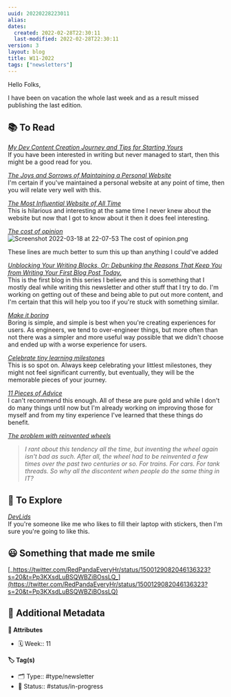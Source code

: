 ```yaml
---
uuid: 20220228223011
alias:
dates:
  created: 2022-02-28T22:30:11
  last-modified: 2022-02-28T22:30:11
version: 3
layout: blog
title: W11-2022
tags: ["newsletters"]
---
```


Hello Folks,

I have been on vacation the whole last week and as a result missed publishing the last edition.

## **📚 To Read**

[_My Dev Content Creation Journey and Tips for Starting Yours_](https://thinkdobecreate.com/articles/dev-content-creation-journey/)  
If you have been interested in writing but never managed to start, then this might be a good read for you.

[_The Joys and Sorrows of Maintaining a Personal Website_](https://cheapskatesguide.org/articles/joys-and-sorrows.html)  
I'm certain if you've maintained a personal website at any point of time, then you will relate very well with this.

[_The Most Influential Website of All Time_](https://thehistoryoftheweb.com/postscript/the-most-influential-website-of-all-time/)  
This is hilarious and interesting at the same time I never knew about the website but now that I got to know about it then it does feel interesting.

[_The cost of opinion_](https://glazkov.com/2022/02/23/the-cost-of-opinion/)  
![Screenshot 2022-03-18 at 22-07-53 The cost of opinion.png](https://buttondown.s3.amazonaws.com/images/00a74e3b-9a52-41e1-838c-5f7ecebad8ef.png)

These lines are much better to sum this up than anything I could've added

[_Unblocking Your Writing Blocks, Or: Debunking the Reasons That Keep You from Writing Your First Blog Post Today._](https://matthiasott.com/notes/unblocking-your-writing-blocks-01)  
This is the first blog in this series I believe and this is something that I mostly deal while writing this newsletter and other stuff that I try to do. I'm working on getting out of these and being able to put out more content, and I'm certain that this will help you too if you're stuck with something similar.

[_Make it boring_](https://jlwagner.net/blog/make-it-boring/)  
Boring is simple, and simple is best when you're creating experiences for users. As engineers, we tend to over-engineer things, but more often than not there was a simpler and more useful way possible that we didn't choose and ended up with a worse experience for users.

[_Celebrate tiny learning milestones_](https://jvns.ca/blog/2022/03/13/celebrate-tiny-learning-milestones/)  
This is so spot on. Always keep celebrating your littlest milestones, they might not feel significant currently, but eventually, they will be the memorable pieces of your journey.

[_11 Pieces of Advice_](https://ruk.ca/advice)  
I can't recommend this enough. All of these are pure gold and while I don't do many things until now but I'm already working on improving those for myself and from my tiny experience I've learned that these things do benefit.

[_The problem with reinvented wheels_](https://felix.plesoianu.ro/blog/reinvented-wheels.html)

> _I rant about this tendency all the time, but inventing the wheel again isn't bad as such. After all, the wheel had to be reinvented a few times over the past two centuries or so. For trains. For cars. For tank threads. So why all the discontent when people do the same thing in IT?_

## **🔭 To Explore**

[_DevLids_](https://devlids.com/)  
If you're someone like me who likes to fill their laptop with stickers, then I'm sure you're going to like this.

## **😃 Something that made me smile**

[_https://twitter.com/RedPandaEveryHr/status/1500129082046136323?s=20&t=Pp3KXsdLuBSQWBZiBOssLQ_](https://twitter.com/RedPandaEveryHr/status/1500129082046136323?s=20&t=Pp3KXsdLuBSQWBZiBOssLQ)

## 📇 Additional Metadata

**🧰 Attributes**

- 🗓️ Week:: 11

**🏷 Tag(s)**

- 🗂 Type:: #type/newsletter
- 🏁 Status:: #status/in-progress
